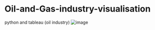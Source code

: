 # Oil-and-Gas-industry-visualisation
python and tableau (oil industry)
![image](https://user-images.githubusercontent.com/96455428/216292296-bc2a990e-f8f6-4c62-9eae-56a2c328825a.png)
